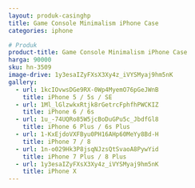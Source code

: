 ```yaml
---
layout: produk-casinghp
title: Game Console Minimalism iPhone Case
categories: iphone

# Produk
product-title: Game Console Minimalism iPhone Case
harga: 90000
sku: hn-3509
image-drive: 1y3esaIZyFXsX3Xy4z_iVYSMyaj9hm5nK
gallery:
  - url: 1kcIOvwsDGe9RX-0Wp4MyemO76pGeJWnB
    title: iPhone 5 / 5s / SE
  - url: 1Ml_lGlzwkxRtjk8rGetrcFphfhPWCKIZ
    title: iPhone 6 / 6s
  - url: 1u_-74UQRo85W5jcBoDuGPu5c_JbdfGl8
    title: iPhone 6 Plus / 6s Plus
  - url: 1-KxEjdoVXFByu0PH16AHp60MeYy8Bd-H
    title: iPhone 7 / 8
  - url: 1n-o029Hk3P8jsqNJzsQtSvaoA8PywYid
    title: iPhone 7 Plus / 8 Plus
  - url: 1y3esaIZyFXsX3Xy4z_iVYSMyaj9hm5nK
    title: iPhone X
---
```

